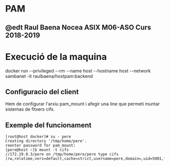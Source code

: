 # PAM
## @edt Raul Baena Nocea ASIX M06-ASO Curs 2018-2019

# Execució de la maquina 

docker run --privileged --rm --name host --hostname host --network sambanet  -it raulbaena/hostpam:backend

## Configuracio del client

Hem de configurar l'arxiu pam_mount i afegir una line que permeti muntar sistemas de fitxers cifs.

<volume user="*" fstype="cifs" server="172.20.0.3" path="%(USER)" mountpoint="~/%(USER)"
/>

## Exemple del funcionament
```
[root@host docker]# su - pere
Creating directory '/tmp/home/pere'.
reenter password for pam_mount:
[pere@host ~]$ mount -t cifs
//172.19.0.3/pere on /tmp/home/pere/pere type cifs (rw,relatime,vers=default,cache=strict,username=pere,domain=,uid=5001,forceuid,gid=100,forcegid,addr=172.19.0.3,file_mode=0755,dir_mode=0755,soft,nounix,serverino,mapposix,rsize=1048576,wsize=1048576,echo_interval=60,actimeo=1)

```
